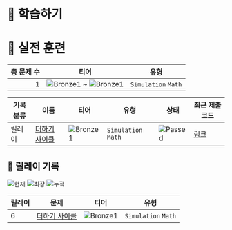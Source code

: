 # 📖 학습하기

# 🥇 실전 훈련
|총 문제 수|티어|유형|
|---:|---|---|
|1|![Bronze1][b1] ~ ![Bronze1][b1]|`Simulation` `Math`|

|기록분류|이름|티어|유형|상태|최근 제출 코드|
|---|---|---|---|---|---|
|릴레이|[더하기 사이클](https://www.codetree.ai/training-field/search/problems/additional-cycles)|![Bronze1][b1]|`Simulation` `Math`|![Passed][passed]|[링크](https://github.com/jiyoon0605/codetree-TILs/blob/main/240401/%EB%8D%94%ED%95%98%EA%B8%B0%20%EC%82%AC%EC%9D%B4%ED%81%B4/additional-cycles.js)|


## 🏃 릴레이 기록
![현재](https://img.shields.io/badge/현재_릴레이-6-%235cb85c.svg?for-the-badge)
![최장](https://img.shields.io/badge/최장_릴레이-6-%23E34F26.svg?for-the-badge)
![누적](https://img.shields.io/badge/누적_릴레이-6-%2300599C.svg?for-the-badge)

|릴레이|문제|티어|유형|
|---|---|---|---|
|6|[더하기 사이클](https://www.codetree.ai/training-field/search/problems/additional-cycles)|![Bronze1][b1]|`Simulation` `Math`|










[b5]: https://img.shields.io/badge/Bronze_5-%235D3E31.svg
[b4]: https://img.shields.io/badge/Bronze_4-%235D3E31.svg
[b3]: https://img.shields.io/badge/Bronze_3-%235D3E31.svg
[b2]: https://img.shields.io/badge/Bronze_2-%235D3E31.svg
[b1]: https://img.shields.io/badge/Bronze_1-%235D3E31.svg
[s5]: https://img.shields.io/badge/Silver_5-%23394960.svg
[s4]: https://img.shields.io/badge/Silver_4-%23394960.svg
[s3]: https://img.shields.io/badge/Silver_3-%23394960.svg
[s2]: https://img.shields.io/badge/Silver_2-%23394960.svg
[s1]: https://img.shields.io/badge/Silver_1-%23394960.svg
[g5]: https://img.shields.io/badge/Gold_5-%23FFC433.svg
[g4]: https://img.shields.io/badge/Gold_4-%23FFC433.svg
[g3]: https://img.shields.io/badge/Gold_3-%23FFC433.svg
[g2]: https://img.shields.io/badge/Gold_2-%23FFC433.svg
[g1]: https://img.shields.io/badge/Gold_1-%23FFC433.svg
[p5]: https://img.shields.io/badge/Platinum_5-%2376DDD8.svg
[p4]: https://img.shields.io/badge/Platinum_4-%2376DDD8.svg
[p3]: https://img.shields.io/badge/Platinum_3-%2376DDD8.svg
[p2]: https://img.shields.io/badge/Platinum_2-%2376DDD8.svg
[p1]: https://img.shields.io/badge/Platinum_1-%2376DDD8.svg
[passed]: https://img.shields.io/badge/Passed-%23009D27.svg
[failed]: https://img.shields.io/badge/Failed-%23D24D57.svg
[easy]: https://img.shields.io/badge/쉬움-%235cb85c.svg?for-the-badge
[medium]: https://img.shields.io/badge/보통-%23FFC433.svg?for-the-badge
[hard]: https://img.shields.io/badge/어려움-%23D24D57.svg?for-the-badge